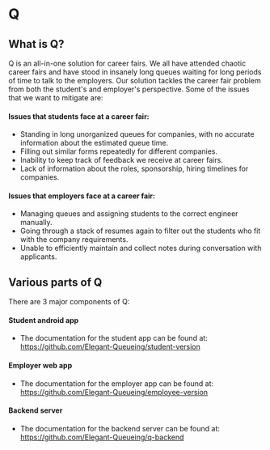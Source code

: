 # Q

## What is Q?
Q is an all-in-one solution for career fairs. We all have attended chaotic career fairs and have stood in insanely long queues waiting for long periods of time to talk to the employers. Our solution tackles the career fair problem from both the student's and employer's perspective. Some of the issues that we want to mitigate are:

   #### Issues that students face at a career fair:
   - Standing in long unorganized queues for companies, with no accurate information about the estimated queue time.
   - Filling out similar forms repeatedly for different companies.
   - Inability to keep track of feedback we receive at career fairs.
   - Lack of information about the roles, sponsorship, hiring timelines for companies.

   #### Issues that employers face at a career fair:
   - Managing queues and assigning students to the correct engineer manually.
   - Going through a stack of resumes again to filter out the students who fit with the company requirements.
   - Unable to efficiently maintain and collect notes during conversation with applicants.
   
## Various parts of Q
There are 3 major components of Q:

   #### Student android app
   - The documentation for the student app can be found at: https://github.com/Elegant-Queueing/student-version 
   
   #### Employer web app
   - The documentation for the employer app can be found at: https://github.com/Elegant-Queueing/employee-version
   
   #### Backend server
   - The documentation for the backend server can be found at: https://github.com/Elegant-Queueing/q-backend
